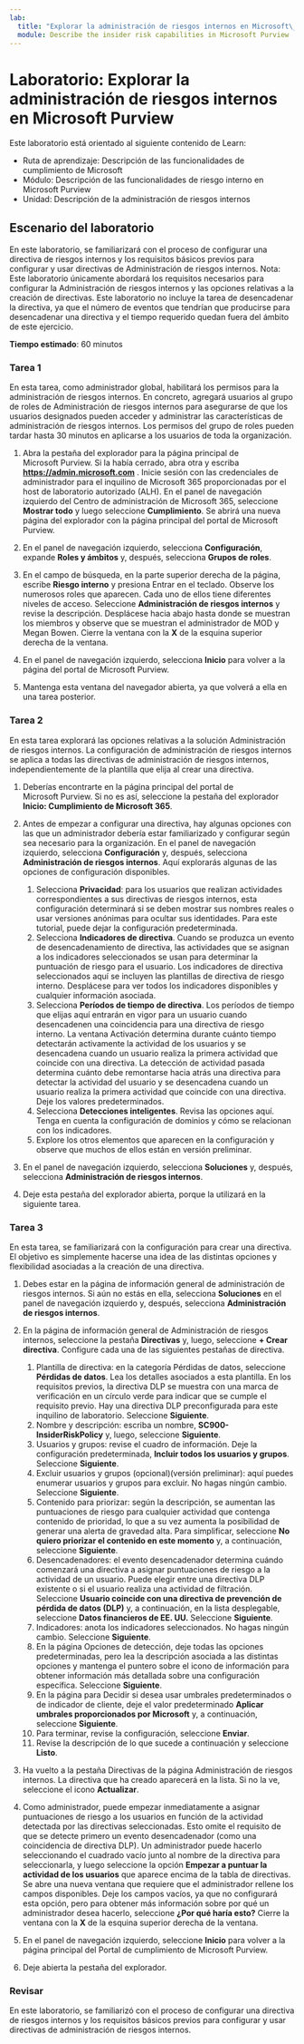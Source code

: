 ```yaml
---
lab:
  title: "Explorar la administración de riesgos internos en Microsoft\_Purview"
  module: Describe the insider risk capabilities in Microsoft Purview
---
```


# Laboratorio: Explorar la administración de riesgos internos en Microsoft Purview

Este laboratorio está orientado al siguiente contenido de Learn:

- Ruta de aprendizaje: Descripción de las funcionalidades de cumplimiento de Microsoft
- Módulo: Descripción de las funcionalidades de riesgo interno en Microsoft Purview
- Unidad: Descripción de la administración de riesgos internos

## Escenario del laboratorio

En este laboratorio, se familiarizará con el proceso de configurar una directiva de riesgos internos y los requisitos básicos previos para configurar y usar directivas de Administración de riesgos internos.  Nota: Este laboratorio únicamente abordará los requisitos necesarios para configurar la Administración de riesgos internos y las opciones relativas a la creación de directivas.  Este laboratorio no incluye la tarea de desencadenar la directiva, ya que el número de eventos que tendrían que producirse para desencadenar una directiva y el tiempo requerido quedan fuera del ámbito de este ejercicio.

**Tiempo estimado**: 60 minutos

### Tarea 1

En esta tarea, como administrador global, habilitará los permisos para la administración de riesgos internos.  En concreto, agregará usuarios al grupo de roles de Administración de riesgos internos para asegurarse de que los usuarios designados pueden acceder y administrar las características de administración de riesgos internos.  Los permisos del grupo de roles pueden tardar hasta 30 minutos en aplicarse a los usuarios de toda la organización.

1. Abra la pestaña del explorador para la página principal de Microsoft Purview.  Si la había cerrado, abra otra y escriba **https://admin.microsoft.com** . Inicie sesión con las credenciales de administrador para el inquilino de Microsoft 365 proporcionadas por el host de laboratorio autorizado (ALH). En el panel de navegación izquierdo del Centro de administración de Microsoft 365, seleccione **Mostrar todo** y luego seleccione **Cumplimiento**.  Se abrirá una nueva página del explorador con la página principal del portal de Microsoft Purview.  

1. En el panel de navegación izquierdo, selecciona **Configuración**, expande **Roles y ámbitos** y, después, selecciona **Grupos de roles**.

1. En el campo de búsqueda, en la parte superior derecha de la página, escribe **Riesgo interno** y presiona Entrar en el teclado.  Observe los numerosos roles que aparecen.  Cada uno de ellos tiene diferentes niveles de acceso.  Seleccione **Administración de riesgos internos** y revise la descripción.  Desplácese hacia abajo hasta donde se muestran los miembros y observe que se muestran el administrador de MOD y Megan Bowen. Cierre la ventana con la **X** de la esquina superior derecha de la ventana.

1. En el panel de navegación izquierdo, selecciona **Inicio** para volver a la página del portal de Microsoft Purview.

1. Mantenga esta ventana del navegador abierta, ya que volverá a ella en una tarea posterior.

### Tarea 2

En esta tarea explorará las opciones relativas a la solución Administración de riesgos internos.  La configuración de administración de riesgos internos se aplica a todas las directivas de administración de riesgos internos, independientemente de la plantilla que elija al crear una directiva.

1. Deberías encontrarte en la página principal del portal de Microsoft Purview. Si no es así, seleccione la pestaña del explorador **Inicio: Cumplimiento de Microsoft 365**.

1. Antes de empezar a configurar una directiva, hay algunas opciones con las que un administrador debería estar familiarizado y configurar según sea necesario para la organización. En el panel de navegación izquierdo, selecciona **Configuración** y, después, selecciona **Administración de riesgos internos**.  Aquí explorarás algunas de las opciones de configuración disponibles.
    1. Selecciona **Privacidad**: para los usuarios que realizan actividades correspondientes a sus directivas de riesgos internos, esta configuración determinará si se deben mostrar sus nombres reales o usar versiones anónimas para ocultar sus identidades.  Para este tutorial, puede dejar la configuración predeterminada.
    1. Selecciona **Indicadores de directiva**. Cuando se produzca un evento de desencadenamiento de directiva, las actividades que se asignan a los indicadores seleccionados se usan para determinar la puntuación de riesgo para el usuario. Los indicadores de directiva seleccionados aquí se incluyen las plantillas de directiva de riesgo interno.  Desplácese para ver todos los indicadores disponibles y cualquier información asociada. 
    1. Selecciona **Períodos de tiempo de directiva**. Los períodos de tiempo que elijas aquí entrarán en vigor para un usuario cuando desencadenen una coincidencia para una directiva de riesgo interno.   La ventana Activación determina durante cuánto tiempo detectarán activamente la actividad de los usuarios y se desencadena cuando un usuario realiza la primera actividad que coincide con una directiva. La detección de actividad pasada determina cuánto debe remontarse hacia atrás una directiva para detectar la actividad del usuario y se desencadena cuando un usuario realiza la primera actividad que coincide con una directiva.  Deje los valores predeterminados.
    1. Selecciona **Detecciones inteligentes**. Revisa las opciones aquí.  Tenga en cuenta la configuración de dominios y cómo se relacionan con los indicadores.
    1. Explore los otros elementos que aparecen en la configuración y observe que muchos de ellos están en versión preliminar.

1. En el panel de navegación izquierdo, selecciona **Soluciones** y, después, selecciona **Administración de riesgos internos**.

1. Deje esta pestaña del explorador abierta, porque la utilizará en la siguiente tarea.

### Tarea 3

En esta tarea, se familiarizará con la configuración para crear una directiva.  El objetivo es simplemente hacerse una idea de las distintas opciones y flexibilidad asociadas a la creación de una directiva.

1. Debes estar en la página de información general de administración de riesgos internos.  Si aún no estás en ella, selecciona **Soluciones** en el panel de navegación izquierdo y, después, selecciona **Administración de riesgos internos**.

1. En la página de información general de Administración de riesgos internos, seleccione la pestaña **Directivas** y, luego, seleccione **+ Crear directiva**.  Configure cada una de las siguientes pestañas de directiva.

    1. Plantilla de directiva: en la categoría Pérdidas de datos, seleccione **Pérdidas de datos**.  Lea los detalles asociados a esta plantilla. En los requisitos previos, la directiva DLP se muestra con una marca de verificación en un círculo verde para indicar que se cumple el requisito previo.  Hay una directiva DLP preconfigurada para este inquilino de laboratorio. Seleccione **Siguiente**. 
    1. Nombre y descripción: escriba un nombre, **SC900-InsiderRiskPolicy** y, luego, seleccione **Siguiente**.
    1. Usuarios y grupos: revise el cuadro de información.  Deje la configuración predeterminada, **Incluir todos los usuarios y grupos**.  Seleccione **Siguiente**.
    1. Excluir usuarios y grupos (opcional)(versión preliminar): aquí puedes enumerar usuarios y grupos para excluir. No hagas ningún cambio. Seleccione **Siguiente**.
    1. Contenido para priorizar: según la descripción, se aumentan las puntuaciones de riesgo para cualquier actividad que contenga contenido de prioridad, lo que a su vez aumenta la posibilidad de generar una alerta de gravedad alta. Para simplificar, seleccione **No quiero priorizar el contenido en este momento** y, a continuación, seleccione **Siguiente**.
    1. Desencadenadores: el evento desencadenador determina cuándo comenzará una directiva a asignar puntuaciones de riesgo a la actividad de un usuario.  Puede elegir entre una directiva DLP existente o si el usuario realiza una actividad de filtración. Seleccione **Usuario coincide con una directiva de prevención de pérdida de datos (DLP)** y, a continuación, en la lista desplegable, seleccione **Datos financieros de EE. UU.** Seleccione **Siguiente**.
    1. Indicadores: anota los indicadores seleccionados. No hagas ningún cambio. Seleccione **Siguiente**.
    1. En la página Opciones de detección, deje todas las opciones predeterminadas, pero lea la descripción asociada a las distintas opciones y mantenga el puntero sobre el icono de información para obtener información más detallada sobre una configuración específica.  Seleccione **Siguiente**.
    1. En la página para Decidir si desea usar umbrales predeterminados o de indicador de cliente, deje el valor predeterminado **Aplicar umbrales proporcionados por Microsoft** y, a continuación, seleccione **Siguiente**.
    1. Para terminar, revise la configuración, seleccione **Enviar**.
    1. Revise la descripción de lo que sucede a continuación y seleccione **Listo**.

1. Ha vuelto a la pestaña Directivas de la página Administración de riesgos internos.  La directiva que ha creado aparecerá en la lista.  Si no la ve, seleccione el icono **Actualizar**.

1. Como administrador, puede empezar inmediatamente a asignar puntuaciones de riesgo a los usuarios en función de la actividad detectada por las directivas seleccionadas. Esto omite el requisito de que se detecte primero un evento desencadenador (como una coincidencia de directiva DLP).  Un administrador puede hacerlo seleccionando el cuadrado vacío junto al nombre de la directiva para seleccionarla, y luego seleccione la opción **Empezar a puntuar la actividad de los usuarios** que aparece encima de la tabla de directivas.  Se abre una nueva ventana que requiere que el administrador rellene los campos disponibles. Deje los campos vacíos, ya que no configurará esta opción, pero para obtener más información sobre por qué un administrador desea hacerlo, seleccione **¿Por qué haría esto?**  Cierre la ventana con la **X** de la esquina superior derecha de la ventana.

1. En el panel de navegación izquierdo, seleccione **Inicio** para volver a la página principal del Portal de cumplimiento de Microsoft Purview.

1. Deje abierta la pestaña del explorador.

### Revisar

En este laboratorio, se familiarizó con el proceso de configurar una directiva de riesgos internos y los requisitos básicos previos para configurar y usar directivas de administración de riesgos internos.
